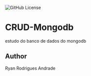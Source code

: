 ![GitHub License](https://img.shields.io/github/license/ryananimo64/CRUD-Mongodb)

# CRUD-Mongodb
estudo do banco de dados do mongodb
## Author
Ryan Rodrigues Andrade

